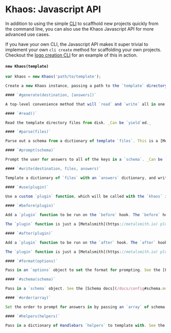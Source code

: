 
# Khaos: Javascript API

In addition to using the simple [CLI](/docs/cli.md) to scaffhold new projects quickly from the command line, you can also use the Khaos Javascript API for more advanced use cases.

If you have your own CLI, the Javascript API makes it super trivial to implement your own `cli create` method for scaffolding your own projects. Checkout the [logo creation CLI](/logo/cli/tree/master/bin/logo-create) for an example of this in action.

#### `new Khaos(template)`

```js
var khaos = new Khaos('path/to/template');

Create a new Khaos instance, passing a path to the `template` directory (or file).

#### `#generate(destination, [answers])`

A top-level convenience method that will `read` and `write` all in one go. If you omit `answers`, it will also `parse` and `prompt` before writing. _Can be `yield`ed._

#### `#read()`

Read the template directory files from disk. _Can be `yield`ed._

#### `#parse(files)`

Parse out a schema from a dictionary of template `files`. This is a [Metalsmith](http://metalsmith.io) `files` object. _Can be `yield`ed._

#### `#prompt(schema)`

Prompt the user for answers to all of the keys in a `schema`. _Can be `yield`ed._

#### `#write(destination, files, answers)`

Template a dictionary of `files` with an `answers` dictionary, and write the results to a `destination` directory (or file). _Can be `yield`ed._

#### `#use(plugin)`
  
Use a custom `plugin` function, which will be called with the `khaos` instance.

#### `#before(plugin)`

Add a `plugin` function to be run on the `before` hook. The `before` hook is run before any of the files are written to disk. This would be the hook to use if you want to manipulate the user's answers or the generated files before they are written to disk.

The `plugin` function is just a [Metalsmith](https://metalsmith.io) plugin that will be passed a `files` object and a `metalsmith` instance.

#### `#after(plugin)`

Add a `plugin` function to be run on the `after` hook. The `after` hook is run after the files are written to disk. This would be the hook to use if you wanted to copy the files to another location, or perform build-process related tasks.

The `plugin` function is just a [Metalsmith](https://metalsmith.io) plugin that will be passed a `files` object and a `metalsmith` instance.

#### `#format(options)`

Pass in an `options` object to set the format for prompting. See the [Format docs](/docs/config#format.md) for more information.

#### `#schema(schema)`

Pass in a `schema` object. See the [Schema docs](/docs/config#schema.md) for more information.

#### `#order(array)`

Set the order to prompt for answers in by passing an `array` of schema keys.

#### `#helpers(helpers)`

Pass in a dictionary of Handlebars `helpers` to template with. See the [Helpers docs](/docs/config#helpers.md) for more information.
